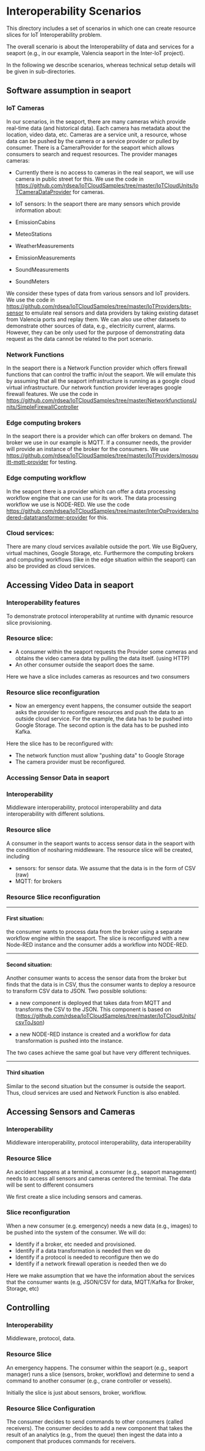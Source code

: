 # Interoperability Scenarios

This directory includes a set of scenarios in which one can
create resource slices for IoT Interoperability problem.

The overall scenario is about the Interoperability of data and services for a seaport (e.g., in our example, Valencia seaport in the Inter-IoT project).

In the following we describe scenarios, whereas technical setup details will be given in sub-directories.

## Software assumption in seaport


### IoT Cameras

In our scenarios, in the seaport, there are many cameras which provide real-time data (and historical data). Each camera has metadata about the location, video data, etc. Cameras are a service unit, a resource, whose data can be pushed by the camera or a service provider or pulled by consumer.
There is a CameraProvider for the seaport which allows consumers to search and request resources. The provider manages cameras:

- Currently  there is no access to cameras in the real seaport, we will use camera in public street for this.  We use the code in https://github.com/rdsea/IoTCloudSamples/tree/master/IoTCloudUnits/IoTCameraDataProvider for cameras.

* IoT sensors:
In the seaport there are many sensors which provide information about:

* EmissionCabins
* MeteoStations
* WeatherMeasurements
* EmissionMeasurements
* SoundMeasurements
* SoundMeters

We consider these types of data from various sensors and IoT providers. We use the code in https://github.com/rdsea/IoTCloudSamples/tree/master/IoTProviders/bts-sensor
to emulate real sensors and data providers by taking existing dataset from Valencia ports and replay them. We can also use other datasets to demonstrate other sources of data, e.g., electricity current, alarms. However, they can be only used for the purpose of demonstrating data request as the data cannot be related to the port scenario.


### Network Functions

 In the seaport there is a Network Function provider which offers firewall functions that can control the traffic in/out the seaport. We will emulate this by assuming that all the seaport infrastructure is running as a google cloud virtual infrastructure. Our network function provider leverages google firewall features. We use the code in https://github.com/rdsea/IoTCloudSamples/tree/master/NetworkfunctionsUnits/SimpleFirewallController

### Edge computing brokers
 In the seaport there is a provider which can offer brokers on demand. The broker we use in our example is MQTT. If a consumer needs, the provider will provide an instance of the broker for the consumers. We use https://github.com/rdsea/IoTCloudSamples/tree/master/IoTProviders/mosquitt-mqtt-provider for testing.

### Edge computing workflow
In the seaport there is a provider which can offer a data processing workflow engine that one can use for its work. The data processing workflow we use is NODE-RED. We use the code https://github.com/rdsea/IoTCloudSamples/tree/master/InterOpProviders/nodered-datatransformer-provider for this.

### Cloud services:
There are many cloud services available outside the port. We use BigQuery, virtual machines, Google Storage, etc. Furthermore the computing brokers and computing workflows (like in the edge situation within the seaport) can also be provided as cloud services.


## Accessing Video Data in seaport

### Interoperability features

To demonstrate protocol interoperability at runtime with dynamic resource slice provisioning.

### Resource slice:

- A consumer within the seaport requests the Provider some cameras and obtains the video camera data by pulling the data itself. (using HTTP)
- An other consumer outside the seaport does the same.

Here we have a slice includes cameras as resources and two consumers

### Resource slice reconfiguration

- Now an emergency event happens, the consumer outside the seaport asks the provider to reconfigure resources and push the data to an outside cloud service. For the example, the data has to be pushed into Google Storage. The second option is the data has to be pushed into Kafka.

Here the slice has to be reconfigured with:

- The network function must allow "pushing data" to Google Storage
- The camera provider must be reconfigured.


### Accessing Sensor Data in seaport

### Interoperability

Middleware interoperability, protocol interoperability and data interoperability with different solutions.

### Resource slice

A consumer in the seaport wants to access sensor data in the seaport with the condition of nosharing middleware. The resource slice will be created, including

- sensors: for sensor data. We assume that the data is in the form of CSV (raw)
- MQTT: for brokers

### Resource Slice reconfiguration

------------------
#### First situation:

the consumer wants to process data from the broker using a separate workflow engine within the seaport. The slice is reconfigured with a new Node-RED instance and the consumer adds a workflow into NODE-RED.

------------------
#### Second situation:
Another consumer wants to access the sensor data from the broker but finds that the data is in CSV, thus the consumer wants to deploy a resource to transform CSV data to JSON. Two possible solutions:

- a new component is deployed that takes data from MQTT and transforms the CSV to the JSON. This component is based on (https://github.com/rdsea/IoTCloudSamples/tree/master/IoTCloudUnits/csvToJson)

- a new NODE-RED instance is created and a workflow for data transformation is pushed into the instance.

The two cases achieve the same goal but have very different techniques.

------------------
#### Third situation

Similar to the second situation but the consumer is outside the seaport. Thus, cloud services are used and Network Function is also enabled.

## Accessing Sensors and Cameras

### Interoperability

Middleware interoperability, protocol interoperability, data interoperability

### Resource Slice
An accident happens at a terminal, a consumer (e.g., seaport management) needs to access all sensors and cameras centered the terminal. The data will be sent to different consumers

We first create a slice including sensors and cameras.

### Slice reconfiguration

When a new consumer (e.g. emergency) needs a new data (e.g., images) to be pushed into the system of the consumer. We will do:
- Identify if a broker, etc needed and provisioned.
- Identify if a data transformation is needed then we do
- Identify if a protocol is needed to reconfigure then we do
- Identify if a network firewall operation is needed then we do

Here we make assumption that we have the information about the services that the consumer wants (e.g, JSON/CSV for data, MQTT/Kafka for Broker, Storage, etc)

## Controlling

### Interoperability
Middleware, protocol, data.

### Resource Slice
An emergency happens. The consumer within the seaport (e.g., seaport manager) runs a slice (sensors, broker, workflow) and determine to send a command to another consumer (e.g., crane controller or vessels).

Initially the slice is just about sensors, broker, workflow.

### Resource Slice Configuration

The consumer decides to send commands to other consumers (called receivers). The consumer decides to add  a new component that takes the result of an analytics (e.g., from the queue) then ingest the data into a component that produces commands for receivers.
